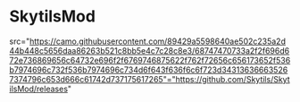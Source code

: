 # SkytilsMod
src="https://camo.githubusercontent.com/89429a5598640ae502c235a2d44b448c5656daa86263b521c8bb5e4c7c28c8e3/68747470733a2f2f696d672e736869656c64732e696f2f6769746875622f762f72656c656173652f536b7974696c732f536b7974696c734d6f643f636f6c6f723d343136366635267374796c653d666c61742d737175617265"="https://github.com/Skytils/SkytilsMod/releases"

